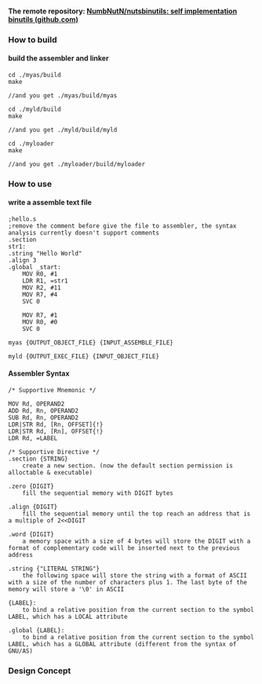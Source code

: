 #### The remote repository: [NumbNutN/nutsbinutils: self implementation binutils (github.com)](https://github.com/NumbNutN/nutsbinutils)



### How to build

#### build the assembler and linker

```
cd ./myas/build
make

//and you get ./myas/build/myas

cd ./myld/build
make

//and you get ./myld/build/myld

cd ./myloader
make

//and you get ./myloader/build/myloader
```





### How to use

#### write a assemble text file

```assembly
;hello.s
;remove the comment before give the file to assembler, the syntax analysis currently doesn't support comments
.section
str1:
.string "Hello World"
.align 3
.global _start:
	MOV R0, #1
	LDR R1, =str1
	MOV R2, #11
	MOV R7, #4
	SVC 0

	MOV R7, #1
	MOV R0, #0
	SVC 0
```



```
myas {OUTPUT_OBJECT_FILE} {INPUT_ASSEMBLE_FILE}
```



```
myld {OUTPUT_EXEC_FILE} {INPUT_OBJECT_FILE}
```



#### Assembler Syntax

```
/* Supportive Mnemonic */

MOV Rd, OPERAND2
ADD Rd, Rn, OPERAND2
SUB Rd, Rn, OPERAND2
LDR|STR Rd, [Rn, OFFSET]{!}
LDR|STR Rd, [Rn], OFFSET{!}
LDR Rd, =LABEL

/* Supportive Directive */
.section {STRING}
	create a new section. (now the default section permission is alloctable & executable)
	
.zero {DIGIT}
	fill the sequential memory with DIGIT bytes
	
.align {DIGIT}
	fill the sequential memory until the top reach an address that is a multiple of 2<<DIGIT
	
.word {DIGIT}
	a memory space with a size of 4 bytes will store the DIGIT with a format of complementary code will be inserted next to the previous address
	
.string {"LITERAL STRING"}
	the following space will store the string with a format of ASCII with a size of the number of characters plus 1. The last byte of the memory will store a '\0' in ASCII

{LABEL}:
	to bind a relative position from the current section to the symbol LABEL, which has a LOCAL attribute
	
.global {LABEL}:
	to bind a relative position from the current section to the symbol LABEL, which has a GLOBAL attribute (different from the syntax of GNU/AS)
```



### Design Concept

